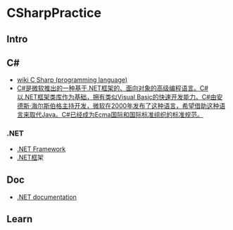 # CSharpPractice
## Intro
## C#
- [wiki C Sharp (programming language)](https://en.wikipedia.org/wiki/C_Sharp_(programming_language))
- [C#是微软推出的一种基于.NET框架的、面向对象的高级编程语言。C#以.NET框架类库作为基础，拥有类似Visual Basic的快速开发能力。C#由安德斯·海尔斯伯格主持开发，微软在2000年发布了这种语言，希望借助这种语言来取代Java。C#已经成为Ecma国际和国际标准组织的标准规范。](https://zh.wikipedia.org/wiki/C%E2%99%AF)
### .NET
- [.NET Framework](https://en.wikipedia.org/wiki/.NET_Framework)
- [.NET框](https://zh.wikipedia.org/wiki/.NET%E6%A1%86%E6%9E%B6)架
## Doc
- [.NET documentation](https://docs.microsoft.com/en-us/dotnet/?view=netframework-4.8)

## **Learn**
